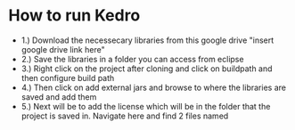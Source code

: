 # How to run Kedro
- 1.) Download the necessecary libraries from this google drive "insert google drive link here"
- 2.) Save the libraries in a folder you can access from eclipse
- 3.) Right click on the project after cloning and click on buildpath and then configure build path
- 4.) Then click on add external jars and browse to where the libraries are saved and add them
- 5.) Next will be to add the license which will be in the folder that the project is saved in.
Navigate here and find 2 files named
